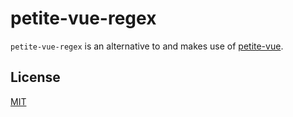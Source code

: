 # petite-vue-regex

`petite-vue-regex` is an alternative to  and makes use of [petite-vue](https://github.com/vuejs/petite-vue).

## License

[MIT](LICENSE)
